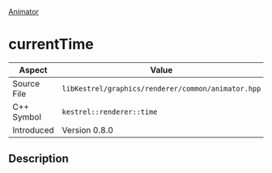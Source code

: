 [Animator](index.md)
# currentTime
| Aspect | Value |
| --- | --- |
| Source File | `libKestrel/graphics/renderer/common/animator.hpp` |
| C++ Symbol | `kestrel::renderer::time` |
| Introduced | Version 0.8.0 |
## Description
